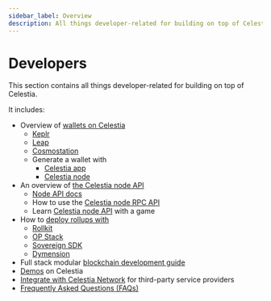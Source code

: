 ```yaml
---
sidebar_label: Overview
description: All things developer-related for building on top of Celestia.
---
```


# Developers

This section contains all things developer-related for building on top
of Celestia.

It includes:

* Overview of [wallets on Celestia](../../developers/wallets/)
  * [Keplr](../../developers/keplr/)
  * [Leap](../../developers/leap)
  * [Cosmostation](../../developers/cosmostation/)
  * Generate a wallet with
    * [Celestia app](../../developers/celestia-app-wallet/)
    * [Celestia node](../../developers/celestia-node-key/)
* An overview of [the Celestia node API](../../developers/node-api/)
  * [Node API docs](/api/v0.11.0-rc8-arabica-improvements)
  * How to use the [Celestia node RPC API](../../developers/node-tutorial/)
  * Learn [Celestia node API](../../developers/prompt-scavenger/) with a game
* How to [deploy rollups with](../../category/deploy-a-rollup/)
  * [Rollkit](../../developers/rollkit/)
  * [OP Stack](../../category/optimism/)
  * [Sovereign SDK](https://github.com/Sovereign-Labs/sovereign-sdk/tree/stable/examples/demo-rollup#demo-rollup)
  * [Dymension](https://dymension.xyz/)
* Full stack modular [blockchain development guide](../../developers/full-stack-modular-development-guide/)
* [Demos](../../developers/demos/) on Celestia
* [Integrate with Celestia Network](../../developers/integrate-celestia/)
for third-party service providers
* [Frequently Asked Questions (FAQs)](../../developers/faqs/)
